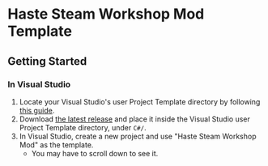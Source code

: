 # Haste Steam Workshop Mod Template

## Getting Started

### In Visual Studio

1. Locate your Visual Studio's user Project Template directory by following [this guide](https://learn.microsoft.com/en-us/visualstudio/ide/how-to-locate-and-organize-project-and-item-templates?view=vs-2022#location-for-user-templates).
2. Download [the latest release](https://github.com/HasteModding/Template/releases/latest/download/HasteSteamWorkshopMod.zip) and place it inside the Visual Studio user Project Template directory, under `C#/`.
3. In Visual Studio, create a new project and use "Haste Steam Workshop Mod" as the template.
   - You may have to scroll down to see it.
